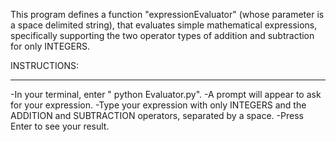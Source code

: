 This program defines a function "expressionEvaluator" (whose parameter is a space delimited string), that evaluates simple mathematical expressions, specifically supporting the two operator types of addition and subtraction for only INTEGERS.


INSTRUCTIONS: 
_____
-In your terminal, enter " python Evaluator.py".
-A prompt will appear to ask for your expression.
-Type your expression with only INTEGERS and the ADDITION and SUBTRACTION operators, separated by a space. 
-Press Enter to see your result.

